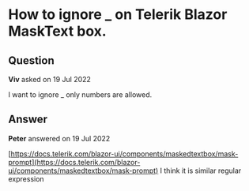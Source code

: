 # How to ignore _ on Telerik Blazor MaskText box.

## Question

**Viv** asked on 19 Jul 2022

I want to ignore _ only numbers are allowed.

## Answer

**Peter** answered on 19 Jul 2022

[https://docs.telerik.com/blazor-ui/components/maskedtextbox/mask-prompt](https://docs.telerik.com/blazor-ui/components/maskedtextbox/mask-prompt) I think it is similar regular expression
